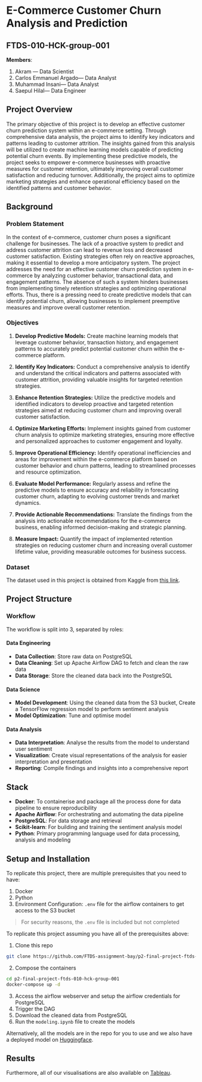 # E-Commerce Customer Churn Analysis and Prediction
## FTDS-010-HCK-group-001
**Members**:
1.  Akram — Data Scientist
2.  Carlos Emmanuel Argado— Data Analyst
3.  Muhammad Insani— Data Analyst
4.  Saepul Hilal— Data Engineer


## Project Overview

The primary objective of this project is to develop an effective customer churn prediction system within an e-commerce setting. Through comprehensive data analysis, the project aims to identify key indicators and patterns leading to customer attrition. The insights gained from this analysis will be utilized to create machine learning models capable of predicting potential churn events. By implementing these predictive models, the project seeks to empower e-commerce businesses with proactive measures for customer retention, ultimately improving overall customer satisfaction and reducing turnover. Additionally, the project aims to optimize marketing strategies and enhance operational efficiency based on the identified patterns and customer behavior.


## Background
### Problem Statement

In the context of e-commerce, customer churn poses a significant challenge for businesses. The lack of a proactive system to predict and address customer attrition can lead to revenue loss and decreased customer satisfaction. Existing strategies often rely on reactive approaches, making it essential to develop a more anticipatory system. The project addresses the need for an effective customer churn prediction system in e-commerce by analyzing customer behavior, transactional data, and engagement patterns. The absence of such a system hinders businesses from implementing timely retention strategies and optimizing operational efforts. Thus, there is a pressing need to create predictive models that can identify potential churn, allowing businesses to implement preemptive measures and improve overall customer retention.


### Objectives

1. **Develop Predictive Models:** Create machine learning models that leverage customer behavior, transaction history, and engagement patterns to accurately predict potential customer churn within the e-commerce platform.

2. **Identify Key Indicators:** Conduct a comprehensive analysis to identify and understand the critical indicators and patterns associated with customer attrition, providing valuable insights for targeted retention strategies.

3. **Enhance Retention Strategies:** Utilize the predictive models and identified indicators to develop proactive and targeted retention strategies aimed at reducing customer churn and improving overall customer satisfaction.

4. **Optimize Marketing Efforts:** Implement insights gained from customer churn analysis to optimize marketing strategies, ensuring more effective and personalized approaches to customer engagement and loyalty.

5. **Improve Operational Efficiency:** Identify operational inefficiencies and areas for improvement within the e-commerce platform based on customer behavior and churn patterns, leading to streamlined processes and resource optimization.

6. **Evaluate Model Performance:** Regularly assess and refine the predictive models to ensure accuracy and reliability in forecasting customer churn, adapting to evolving customer trends and market dynamics.

7. **Provide Actionable Recommendations:** Translate the findings from the analysis into actionable recommendations for the e-commerce business, enabling informed decision-making and strategic planning.

8. **Measure Impact:** Quantify the impact of implemented retention strategies on reducing customer churn and increasing overall customer lifetime value, providing measurable outcomes for business success.
### Dataset
The dataset used in this project is obtained from Kaggle from [this link](https://www.kaggle.com/datasets/ankitverma2010/ecommerce-customer-churn-analysis-and-prediction).


## Project Structure
### Workflow
The workflow is split into 3, separated by roles:
#### Data Engineering
- **Data Collection**: Store raw data on PostgreSQL
- **Data Cleaning**: Set up Apache Airflow DAG to fetch and clean the raw data
- **Data Storage**: Store the cleaned data back into the PostgreSQL

#### Data Science
- **Model Development**: Using the cleaned data from the S3 bucket, Create a TensorFlow regression model to perform sentiment analysis 
- **Model Optimization**: Tune and optimise model

#### Data Analysis
- **Data Interpretation**: Analyse the results from the model to understand user sentiment
- **Visualization**: Create visual representations of the analysis for easier interpretation and presentation
- **Reporting**: Compile findings and insights into a comprehensive report


## Stack
- **Docker**: To containerise and package all the process done for data pipeline to ensure reproducibility
- **Apache Airflow**: For orchestrating and automating the data pipeline
- **PostgreSQL**: For data storage and retrieval
- **Scikit-learn**: For building and training the sentiment analysis model
- **Python**: Primary programming language used for data processing, analysis and modeling


## Setup and Installation
To replicate this project, there are multiple prerequisites that you need to have:
1. Docker
2. Python
3. Environment Configuration: `.env` file for the airflow containers to get access to the S3 bucket
> For security reasons, the `.env` file is included but not completed

To replicate this project assuming you have all of the prerequisites above:
1. Clone this repo
```bash
git clone https://github.com/FTDS-assignment-bay/p2-final-project-ftds-010-hck-group-001.git
```
2. Compose the containers
```bash
cd p2-final-project-ftds-010-hck-group-001
docker-compose up -d
```
3. Access the airflow webserver and setup the airflow credentials for PostgreSQL
4. Trigger the DAG
5. Download the cleaned data from PostgreSQL
6. Run the `modeling.ipynb` file to create the models

Alternatively, all the models are in the repo for you to use and we also have a deployed model on [Huggingface](https://huggingface.co/spaces/fernaldya/FTDS-009-HCK-group-002).


## Results


Furthermore, all of our visualisations are also available on [Tableau](https://public.tableau.com/app/profile/carlos.argado/viz/final_project_01_17049562541020/final_dashboard?publish=yes).

